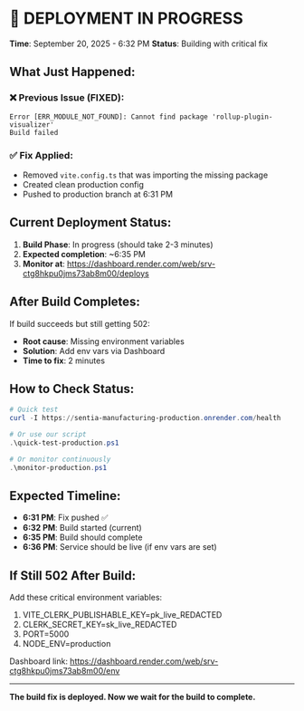 # 🔄 DEPLOYMENT IN PROGRESS

**Time**: September 20, 2025 - 6:32 PM
**Status**: Building with critical fix

## What Just Happened:

### ❌ Previous Issue (FIXED):

```
Error [ERR_MODULE_NOT_FOUND]: Cannot find package 'rollup-plugin-visualizer'
Build failed
```

### ✅ Fix Applied:

- Removed `vite.config.ts` that was importing the missing package
- Created clean production config
- Pushed to production branch at 6:31 PM

## Current Deployment Status:

1. **Build Phase**: In progress (should take 2-3 minutes)
2. **Expected completion**: ~6:35 PM
3. **Monitor at**: https://dashboard.render.com/web/srv-ctg8hkpu0jms73ab8m00/deploys

## After Build Completes:

If build succeeds but still getting 502:

- **Root cause**: Missing environment variables
- **Solution**: Add env vars via Dashboard
- **Time to fix**: 2 minutes

## How to Check Status:

```powershell
# Quick test
curl -I https://sentia-manufacturing-production.onrender.com/health

# Or use our script
.\quick-test-production.ps1

# Or monitor continuously
.\monitor-production.ps1
```

## Expected Timeline:

- **6:31 PM**: Fix pushed ✅
- **6:32 PM**: Build started (current)
- **6:35 PM**: Build should complete
- **6:36 PM**: Service should be live (if env vars are set)

## If Still 502 After Build:

Add these critical environment variables:

1. VITE_CLERK_PUBLISHABLE_KEY=pk_live_REDACTED
2. CLERK_SECRET_KEY=sk_live_REDACTED
3. PORT=5000
4. NODE_ENV=production

Dashboard link: https://dashboard.render.com/web/srv-ctg8hkpu0jms73ab8m00/env

---

**The build fix is deployed. Now we wait for the build to complete.**
